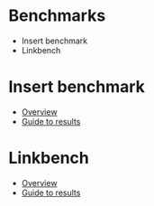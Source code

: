 
# Benchmarks

* Insert benchmark
* Linkbench

# Insert benchmark

* [Overview](http://smalldatum.blogspot.com/2017/06/the-insert-benchmark.html)
* [Guide to results](ibench-results.md)

# Linkbench

* [Overview](http://smalldatum.blogspot.com/2017/06/all-about-linkbench.html)
* [Guide to results](linkbench-results.md)
